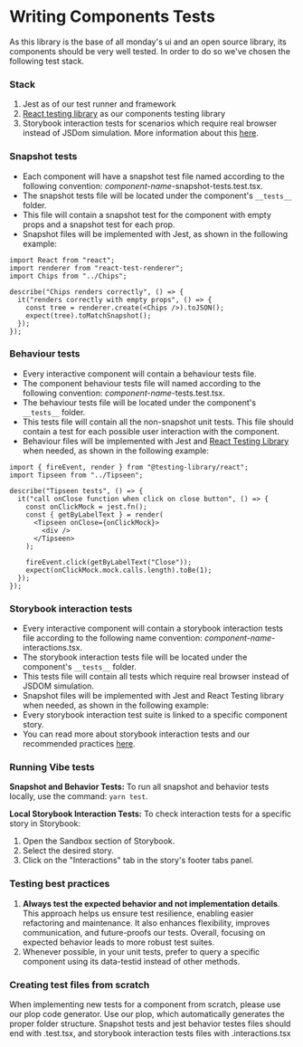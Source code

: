 # Writing Components Tests

As this library is the base of all monday's ui and an open source library, its components should be very well tested. In order to do so we've chosen the following test stack.

### Stack

1. Jest as of our test runner and framework
2. [React testing library](https://testing-library.com/docs/react-testing-library/intro) as our components testing library
3. Storybook interaction tests for scenarios which require real browser instead of JSDom simulation. More information about this [here](./src/tests/readme.md).

### Snapshot tests

- Each component will have a snapshot test file named according to the following convention: _component-name_-snapshot-tests.test.tsx.
- The snapshot tests file will be located under the component's `__tests__` folder.
- This file will contain a snapshot test for the component with empty props and a snapshot test for each prop.
- Snapshot files will be implemented with Jest, as shown in the following example:

```tsx
import React from "react";
import renderer from "react-test-renderer";
import Chips from "../Chips";

describe("Chips renders correctly", () => {
  it("renders correctly with empty props", () => {
    const tree = renderer.create(<Chips />).toJSON();
    expect(tree).toMatchSnapshot();
  });
});
```

### Behaviour tests

- Every interactive component will contain a behaviour tests file.
- The component behaviour tests file will named according to the following convention: _component-name_-tests.test.tsx.
- The behaviour tests file will be located under the component's `__tests__` folder.
- This tests file will contain all the non-snapshot unit tests. This file should contain a test for each possible user interaction with the component.
- Behaviour files will be implemented with Jest and [React Testing Library](<(https://testing-library.com/docs/react-testing-library/intro)>) when needed, as shown in the following example:

```tsx
import { fireEvent, render } from "@testing-library/react";
import Tipseen from "../Tipseen";

describe("Tipseen tests", () => {
  it("call onClose function when click on close button", () => {
    const onClickMock = jest.fn();
    const { getByLabelText } = render(
      <Tipseen onClose={onClickMock}>
        <div />
      </Tipseen>
    );

    fireEvent.click(getByLabelText("Close"));
    expect(onClickMock.mock.calls.length).toBe(1);
  });
});
```

### Storybook interaction tests

- Every interactive component will contain a storybook interaction tests file according to the following name convention: _component-name_-interactions.tsx.
- The storybook interaction tests file will be located under the component's `__tests__` folder.
- This tests file will contain all tests which require real browser instead of JSDOM simulation.
- Snapshot files will be implemented with Jest and React Testing library when needed, as shown in the following example:
- Every storybook interaction test suite is linked to a specific component story.
- You can read more about storybook interaction tests and our recommended practices [here](./src/tests/readme.md).

### Running Vibe tests

**Snapshot and Behavior Tests:**
To run all snapshot and behavior tests locally, use the command: `yarn test`.

**Local Storybook Interaction Tests:**
To check interaction tests for a specific story in Storybook:

1. Open the Sandbox section of Storybook.
2. Select the desired story.
3. Click on the "Interactions" tab in the story's footer tabs panel.

### Testing best practices

1. **Always test the expected behavior and not implementation details**. This approach helps us ensure test resilience, enabling easier refactoring and maintenance. It also enhances flexibility, improves communication, and future-proofs our tests. Overall, focusing on expected behavior leads to more robust test suites.
2. Whenever possible, in your unit tests, prefer to query a specific component using its data-testid instead of other methods.

### Creating test files from scratch

When implementing new tests for a component from scratch, please use our plop code generator.
Use our plop, which automatically generates the proper folder structure. Snapshot tests and jest behavior testes files should end with .test.tsx, and storybook interaction tests files with .interactions.tsx
